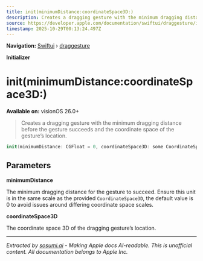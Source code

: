 ```yaml
---
title: init(minimumDistance:coordinateSpace3D:)
description: Creates a dragging gesture with the minimum dragging distance before the gesture succeeds and the coordinate space of the gesture’s location.
source: https://developer.apple.com/documentation/swiftui/draggesture/init(minimumdistance:coordinatespace3d:)
timestamp: 2025-10-29T00:13:24.497Z
---
```


**Navigation:** [Swiftui](/documentation/swiftui) › [draggesture](/documentation/swiftui/draggesture)

**Initializer**

# init(minimumDistance:coordinateSpace3D:)

**Available on:** visionOS 26.0+

> Creates a dragging gesture with the minimum dragging distance before the gesture succeeds and the coordinate space of the gesture’s location.

```swift
init(minimumDistance: CGFloat = 0, coordinateSpace3D: some CoordinateSpace3D)
```

## Parameters

**minimumDistance**

The minimum dragging distance for the gesture to succeed. Ensure this unit is in the same scale as the provided `CoordinateSpace3D`, the default value is 0 to avoid issues around differing coordinate space scales.



**coordinateSpace3D**

The coordinate space 3D of the dragging gesture’s location.

---

*Extracted by [sosumi.ai](https://sosumi.ai) - Making Apple docs AI-readable.*
*This is unofficial content. All documentation belongs to Apple Inc.*
